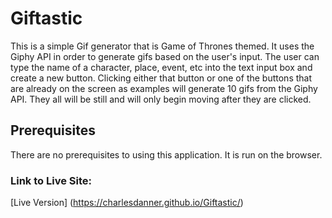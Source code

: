 # Giftastic

This is a simple Gif generator that is Game of Thrones themed. It uses the Giphy API in order to generate gifs based on the user's input. The user can type the name of a character, place, event, etc into the text input box and create a new button. Clicking either that button or one of the buttons that are already on the screen as examples will generate 10 gifs from the Giphy API. They all will be still and will only begin moving after they are clicked.

## Prerequisites

There are no prerequisites to using this application. It is run on the browser.

### Link to Live Site:
[Live Version] (https://charlesdanner.github.io/Giftastic/)
